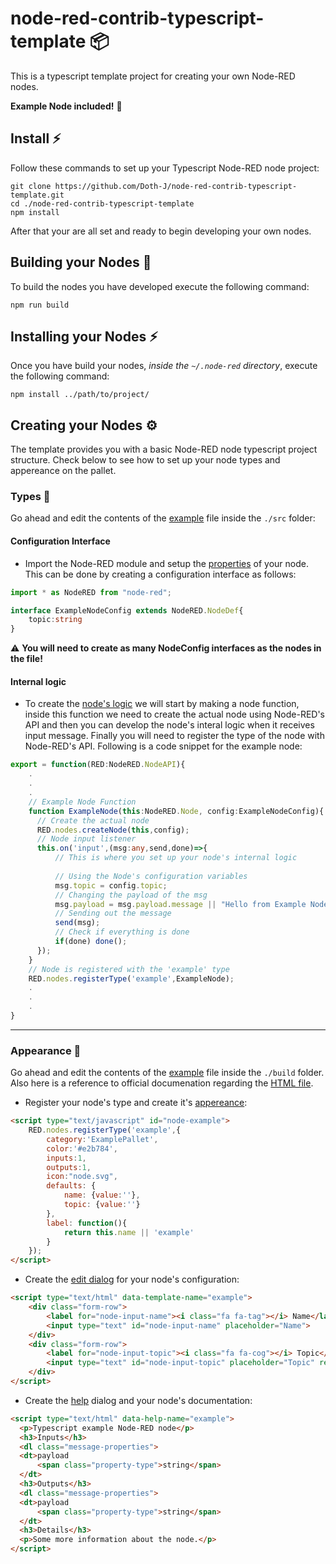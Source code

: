 # node-red-contrib-typescript-template :package:
This is a typescript template project for creating your own Node-RED nodes. 

**Example Node included!** :icecream:

## Install :zap:
Follow these commands to set up your Typescript Node-RED node project:
```console
git clone https://github.com/Doth-J/node-red-contrib-typescript-template.git
cd ./node-red-contrib-typescript-template
npm install
```
After that your are all set and ready to begin developing your own nodes.

## Building your Nodes :hammer:
To build the nodes you have developed execute the following command:
```console
npm run build
```
## Installing your Nodes :zap:
Once you have build your nodes, _inside the `~/.node-red` directory_, execute the following command:
```console
npm install ../path/to/project/
```

## Creating your Nodes :gear:
The template provides you with a basic Node-RED node typescript project structure. Check below to see how to set up your node types and appereance on the pallet.
### Types :link:
Go ahead and edit the contents of the [example](./src/node.ts) file inside the `./src` folder:
#### Configuration Interface
* Import the Node-RED module and setup the [properties](https://nodered.org/docs/creating-nodes/properties) of your node. This can be done by creating a configuration interface as follows:
```typescript
import * as NodeRED from "node-red";

interface ExampleNodeConfig extends NodeRED.NodeDef{
    topic:string
}
```
:warning: __You will need to create as many NodeConfig interfaces as the nodes in the file!__
#### Internal logic
* To create the [node's logic](https://nodered.org/docs/creating-nodes/node-js) we will start by making a node function, inside this function we need to create the actual node using Node-RED's API and then you can develop the node's interal logic when it receives input message. Finally you will need to register the type of the node with Node-RED's API. Following is a code snippet for the example node:
```typescript
export = function(RED:NodeRED.NodeAPI){
    .
    .
    .
    // Example Node Function
    function ExampleNode(this:NodeRED.Node, config:ExampleNodeConfig){
      // Create the actual node
      RED.nodes.createNode(this,config);
      // Node input listener
      this.on('input',(msg:any,send,done)=>{
          // This is where you set up your node's internal logic
          
          // Using the Node's configuration variables
          msg.topic = config.topic;
          // Changing the payload of the msg
          msg.payload = msg.payload.message || "Hello from Example Node";
          // Sending out the message
          send(msg);
          // Check if everything is done
          if(done) done();
      });
    }
    // Node is registered with the 'example' type
    RED.nodes.registerType('example',ExampleNode);
    .
    .
    .
}
```
---
### Appearance :scarf:
Go ahead and edit the contents of the [example](./build/node.html) file inside the `./build` folder. Also here is a reference to official documenation regarding the [HTML file](https://nodered.org/docs/creating-nodes/node-html).
* Register your node's type and create it's [appereance](https://nodered.org/docs/creating-nodes/appearance):
```html
<script type="text/javascript" id="node-example">
    RED.nodes.registerType('example',{
        category:'ExamplePallet',
        color:'#e2b784',
        inputs:1,
        outputs:1,   
        icon:"node.svg", 
        defaults: {
            name: {value:''},
            topic: {value:''}
        },
        label: function(){
            return this.name || 'example'
        }
    });
</script>
```
* Create the [edit dialog](https://nodered.org/docs/creating-nodes/edit-dialog) for your node's configuration:
```html
<script type="text/html" data-template-name="example">
    <div class="form-row">
        <label for="node-input-name"><i class="fa fa-tag"></i> Name</label>
        <input type="text" id="node-input-name" placeholder="Name">
    </div>
    <div class="form-row">
        <label for="node-input-topic"><i class="fa fa-cog"></i> Topic</label>
        <input type="text" id="node-input-topic" placeholder="Topic" required>
    </div>
</script>
```
* Create the [help](https://nodered.org/docs/creating-nodes/help-style-guide) dialog and your node's documentation: 
```html
<script type="text/html" data-help-name="example">
  <p>Typescript example Node-RED node</p>
  <h3>Inputs</h3>
  <dl class="message-properties">
  <dt>payload
      <span class="property-type">string</span>
  </dt>
  <h3>Outputs</h3>
  <dl class="message-properties">
  <dt>payload
      <span class="property-type">string</span>
  </dt>
  <h3>Details</h3>
  <p>Some more information about the node.</p>
</script>
```
